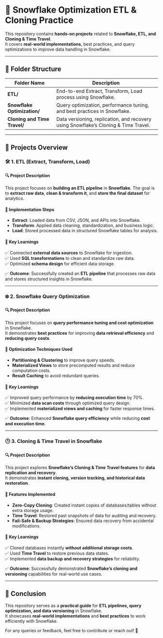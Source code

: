 ﻿# 🚀 **Snowflake Optimization ETL & Cloning Practice**

This repository contains **hands-on projects** related to **Snowflake, ETL, and Cloning & Time Travel**.  
It covers **real-world implementations**, best practices, and query optimizations to improve data handling in Snowflake.  

---

## 📂 **Folder Structure**  

| Folder Name | Description |
|------------|-------------|
| **ETL/** | End-to-end Extract, Transform, Load process using Snowflake. |
| **Snowflake Optimization/** | Query optimization, performance tuning, and best practices in Snowflake. |
| **Cloning and Time Travel/** | Data versioning, replication, and recovery using Snowflake’s Cloning & Time Travel. |

---

## 🎯 **Projects Overview**  

### 🛠️ **1. ETL (Extract, Transform, Load)**
#### 🔍 **Project Description**
This project focuses on **building an ETL pipeline** in **Snowflake**. The goal is to **extract raw data**, **clean & transform it**, and **store the final dataset** for analytics.  

#### 📌 **Implementation Steps**
- **Extract**: Loaded data from CSV, JSON, and APIs into Snowflake.  
- **Transform**: Applied data cleaning, standardization, and business logic.  
- **Load**: Stored processed data in structured Snowflake tables for analysis.  

#### 📌 **Key Learnings**
✅ Connected **external data sources** to Snowflake for ingestion.  
✅ Used **SQL transformations** to clean and standardize raw data.  
✅ Optimized **schema design** for efficient data storage.  

✅ **Outcome**: Successfully created an **ETL pipeline** that processes raw data and stores structured insights in Snowflake.  

---

### ❄️ **2. Snowflake Query Optimization**
#### 🔍 **Project Description**
This project focuses on **query performance tuning and cost optimization** in Snowflake.  
It demonstrates **best practices** for improving **data retrieval efficiency** and **reducing query costs**.  

#### 📌 **Optimization Techniques Used**
- **Partitioning & Clustering** to improve query speeds.  
- **Materialized Views** to store precomputed results and reduce computation costs.  
- **Result Caching** to avoid redundant queries.  

#### 📌 **Key Learnings**
✅ Improved query performance by **reducing execution time** by 70%.  
✅ Minimized **data scan costs** through optimized query design.  
✅ Implemented **materialized views and caching** for faster response times.  

✅ **Outcome**: Enhanced **Snowflake query efficiency** while reducing **cost and execution time**.  

---

### 🕒 **3. Cloning & Time Travel in Snowflake**
#### 🔍 **Project Description**
This project explores **Snowflake’s Cloning & Time Travel features** for **data replication and recovery**.  
It demonstrates **instant cloning, version tracking, and historical data restoration**.  

#### 📌 **Features Implemented**
- **Zero-Copy Cloning**: Created instant copies of databases/tables without extra storage usage.  
- **Time Travel**: Restored past snapshots of data for auditing and recovery.  
- **Fail-Safe & Backup Strategies**: Ensured data recovery from accidental modifications.  

#### 📌 **Key Learnings**
✅ Cloned databases instantly **without additional storage costs**.  
✅ Used **Time Travel** to restore previous data states.  
✅ Implemented **data backup and recovery strategies** for reliability.  

✅ **Outcome**: Successfully demonstrated **Snowflake’s cloning and versioning** capabilities for real-world use cases.  

---

## 📌 **Conclusion**
This repository serves as a **practical guide** for **ETL pipelines, query optimization, and data versioning** in Snowflake.  
It showcases **real-world implementations** and **best practices** to work efficiently with Snowflake.  

For any queries or feedback, feel free to contribute or reach out! 🚀  
